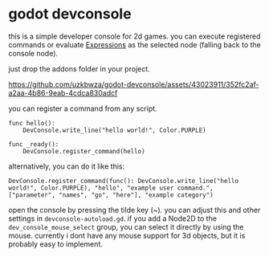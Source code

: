 # godot devconsole
this is a simple developer console for 2d games. you can execute registered commands or evaluate [Expressions](https://docs.godotengine.org/en/stable/tutorials/scripting/evaluating_expressions.html) as the selected node (falling back to the console node).

just drop the addons folder in your project.

https://github.com/uzkbwza/godot-devconsole/assets/43023911/352fc2af-a2aa-4b86-9eab-4cdca830adcf

you can register a command from any script.

	func hello():
		DevConsole.write_line("hello world!", Color.PURPLE)
		
	func _ready():
		DevConsole.register_command(hello)

alternatively, you can do it like this:
	
	DevConsole.register_command(func(): DevConsole.write_line("hello world!", Color.PURPLE), "hello", "example user command.", ["parameter", "names", "go", "here"], "example category")

open the console by pressing the tilde key (~). you can adjust this and other settings in `devconsole-autoload.gd`. if you add a Node2D to the `dev_console_mouse_select` group, you can select it directly by using the mouse.
currently i dont have any mouse support for 3d objects, but it is probably easy to implement.

